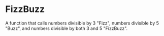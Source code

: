 # FizzBuzz
A function that calls numbers divisible by 3 "Fizz", numbers divisible by 5 "Buzz", and numbers divisible by both 3 and 5 "FizzBuzz".
